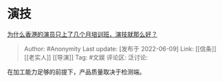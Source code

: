 # 演技
[为什么香港的演员只上了几个月培训班，演技就那么好？](https://www.zhihu.com/question/536545555/answer/2521212823)

> Author: #Anonymity
> Last update: [发布于 2022-06-09]
> Link: [[信条]] [[老实人]] [[导演]]
> Tag: #文娱
> 评论区:
> 泛讨论:

在加工能力足够的前提下，产品质量取决于检测端。
